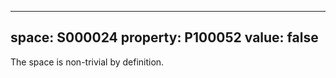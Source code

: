   ---
  space: S000024
  property: P100052
  value: false
  ---
  
  The space is non-trivial by definition.
